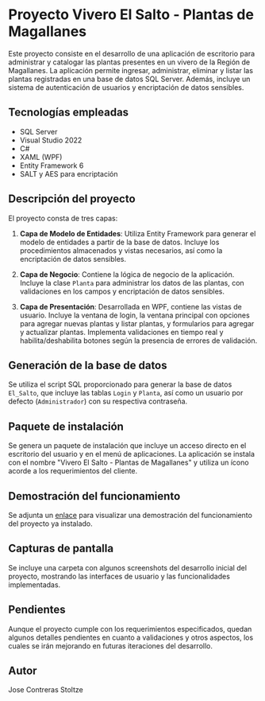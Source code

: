 # Proyecto Vivero El Salto - Plantas de Magallanes

Este proyecto consiste en el desarrollo de una aplicación de escritorio para administrar y catalogar las plantas presentes en un vivero de la Región de Magallanes. La aplicación permite ingresar, administrar, eliminar y listar las plantas registradas en una base de datos SQL Server. Además, incluye un sistema de autenticación de usuarios y encriptación de datos sensibles.

## Tecnologías empleadas

- SQL Server
- Visual Studio 2022
- C#
- XAML (WPF)
- Entity Framework 6
- SALT y AES para encriptación

## Descripción del proyecto

El proyecto consta de tres capas:

1. **Capa de Modelo de Entidades**: Utiliza Entity Framework para generar el modelo de entidades a partir de la base de datos. Incluye los procedimientos almacenados y vistas necesarios, así como la encriptación de datos sensibles.

2. **Capa de Negocio**: Contiene la lógica de negocio de la aplicación. Incluye la clase `Planta` para administrar los datos de las plantas, con validaciones en los campos y encriptación de datos sensibles.

3. **Capa de Presentación**: Desarrollada en WPF, contiene las vistas de usuario. Incluye la ventana de login, la ventana principal con opciones para agregar nuevas plantas y listar plantas, y formularios para agregar y actualizar plantas. Implementa validaciones en tiempo real y habilita/deshabilita botones según la presencia de errores de validación.

## Generación de la base de datos

Se utiliza el script SQL proporcionado para generar la base de datos `El_Salto`, que incluye las tablas `Login` y `Planta`, así como un usuario por defecto (`Administrador`) con su respectiva contraseña.

## Paquete de instalación

Se genera un paquete de instalación que incluye un acceso directo en el escritorio del usuario y en el menú de aplicaciones. La aplicación se instala con el nombre "Vivero El Salto - Plantas de Magallanes" y utiliza un ícono acorde a los requerimientos del cliente.

## Demostración del funcionamiento

Se adjunta un [enlace](https://drive.google.com/file/d/1XVfnyo2DAWHVywu-VFavEKg2zfHicXfi/view?usp=sharing) para visualizar una demostración del funcionamiento del proyecto ya instalado.

## Capturas de pantalla

Se incluye una carpeta con algunos screenshots del desarrollo inicial del proyecto, mostrando las interfaces de usuario y las funcionalidades implementadas.

## Pendientes

Aunque el proyecto cumple con los requerimientos especificados, quedan algunos detalles pendientes en cuanto a validaciones y otros aspectos, los cuales se irán mejorando en futuras iteraciones del desarrollo.

## Autor

Jose Contreras Stoltze
